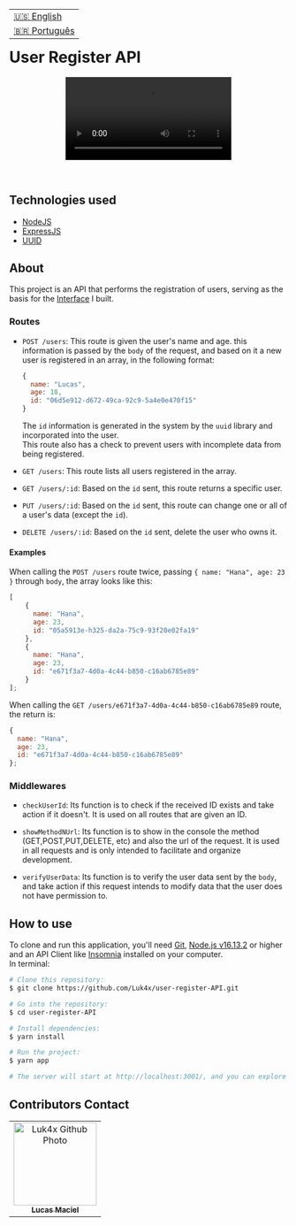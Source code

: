 <table align="right">
  <tr>
    <td>
      <a href="readme-en.md">🇺🇸 English</a>
    </td>
  </tr>
  <tr>
    <td>
      <a href="README.md">🇧🇷 Português</a>
    </td>
  </tr>
</table>
<br>

# User Register API
<p align="center">
  <video src="https://user-images.githubusercontent.com/86276393/173689507-cae47ac3-b85c-495f-8cd2-d548301d0610.mp4">
</p>
<br>

## Technologies used
- [NodeJS](https://nodejs.org)
- [ExpressJS](https://expressjs.com/)
- [UUID](https://www.uuidgenerator.net/)

## About
This project is an API that performs the registration of users, serving as the basis for the [Interface](https://github.com/Luk4x/user-register-interface) I built.

### Routes
-   `POST /users`: This route is given the user's name and age. this information is passed by the `body` of the request, and based on it a new user is registered in an array, in the following format:
    
    ```js
    {
      name: "Lucas",
      age: 18,
      id: "06d5e912-d672-49ca-92c9-5a4e0e470f15"
    }
    ```

    The `id` information is generated in the system by the `uuid` library and incorporated into the user.<br>
    This route also has a check to prevent users with incomplete data from being registered.
    
-   `GET /users`: This route lists all users registered in the array.

-   `GET /users/:id`: Based on the `id` sent, this route returns a specific user.

-   `PUT /users/:id`: Based on the `id` sent, this route can change one or all of a user's data (except the `id`).

-   `DELETE /users/:id`:  Based on the `id` sent, delete the user who owns it.

#### Examples
When calling the `POST /users` route twice, passing `{ name: "Hana", age: 23 }` through `body`, the array looks like this:

```js
[
    {
      name: "Hana",
      age: 23,
      id: "05a5913e-h325-da2a-75c9-93f20e02fa19"
    },
    {
      name: "Hana",
      age: 23,
      id: "e671f3a7-4d0a-4c44-b850-c16ab6785e89"
    }
];
```

When calling the `GET /users/e671f3a7-4d0a-4c44-b850-c16ab6785e89` route, the return is:

```js
{
  name: "Hana",
  age: 23,
  id: "e671f3a7-4d0a-4c44-b850-c16ab6785e89"
};
```

### Middlewares
- `checkUserId`: Its function is to check if the received ID exists and take action if it doesn't. It is used on all routes that are given an ID.

- `showMethodNUrl`: Its function is to show in the console the method (GET,POST,PUT,DELETE, etc) and also the url of the request. It is used in all requests and is only intended to facilitate and organize development.

- `verifyUserData`: Its function is to verify the user data sent by the `body`, and take action if this request intends to modify data that the user does not have permission to.

## How to use
To clone and run this application, you'll need [Git](https://git-scm.com/), [Node.js v16.13.2](https://nodejs.org/en/) or higher and an API Client like [Insomnia](https://insomnia.rest/) installed on your computer.<br>In terminal:

```bash
# Clone this repository:
$ git clone https://github.com/Luk4x/user-register-API.git

# Go into the repository:
$ cd user-register-API

# Install dependencies: 
$ yarn install

# Run the project:
$ yarn app

# The server will start at http://localhost:3001/, and you can explore it using Insomnia.
```

## Contributors Contact
<table>
  <tr>
    <td align="center">
      <a href="https://www.linkedin.com/in/lucasmacielf/">
        <img src="https://avatars.githubusercontent.com/Luk4x" width="150px;" alt="Luk4x Github Photo"/><br>
        <sub>
          <b>Lucas Maciel</b>
        </sub>
      </a>
    </td>
  </tr>
</table>
